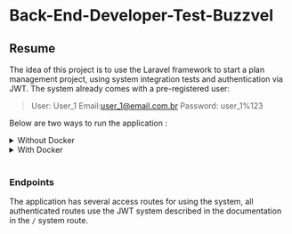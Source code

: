 # Back-End-Developer-Test-Buzzvel
## Resume
The idea of ​​this project is to use the Laravel framework to start a plan management project, using system integration tests and authentication via JWT.
The system already comes with a pre-registered user: 
> User: User_1
> Email:user_1@email.com.br
> Password: user_1%123

Below are two ways to run the application :

<details>
<summary>Without Docker</summary>

### Essential
Before activating the project, you must first configure the **.env** file. This file is extremely important for the project because it contains the main system settings. The [.env.example] file will serve as the basis for our system. The variables to be configured in this file are

### Requirements
 - [PHP 8.0](https://www.php.net/)
 - [Composer](https://getcomposer.org/)
 
<details>
<summary>Database settings in .env</summary>

### Settings
`DB_HOST`-> database host<br>
`DB_DATABASE`->The main database<br>
`DB_PORT`->Port used in the database system<br>
`DB_USERNAME`->database user<br>
`DB_PASSWORD`->database password<br>
</details>
<br>

After making the appropriate configurations in the **.env** file, run some terminal commands within the repository:

1. Install all project dependencies with composer
```bash
composer install
```
2. Generate application encryption key
```bash
php artisan key:generate
```
3. Generate JWT encryption and authentication key
```bash
php artisan jwt:secret
```
4. Create databases and initial segments
```bash
php artisan migrate --seed
```
5. Start a local server
```bash
php artisan serve
```

If you want to use it on an independent server, you must redirect to [/public/index.php](public/index.php) for the application to work correctly.

If you want, run the tests to analyze whether the routes in the application are in order:
```bash
php artisan test
```
</details>

<details>
<summary>With Docker</summary>

### Essential
 - [Docker](https://www.docker.com/) 
 - [Docker-Compose](https://docs.docker.com/compose/)

To start, run the commands:

1. Run to build the image and initialize the containers:
```bash
docker-compose -f "docker-compose.yml" up -d --build
```

2. Run this command for a quick application setup:

``` bash
docker exec -it aplication bash -c "cp .env.example .env; php artisan key:generate; php artisan jwt:secret; php artisan migrate --seed"
```
Or run these below to:

3. Create a copy of the **.env** file:
```bash
docker exec -it aplication cp .env.example .env
```
4. Generate the application encryption key:
```bash
docker exec -it aplication php artisan key:generate
```
5. Generate JWT encryption and authentication key:
```bash
docker exec -it aplication php artisan jwt:secret
```
6. Create databases and initial segments
```bash
docker exec -it aplication php artisan migrate --seed
```

Your system will now be configured to run natively on your docker at [localhost](http://localhost/).

If you want, run the tests to analyze whether the routes in the application are in order:
```bash
docker exec -it aplication php artisan test
```
</details>


<br>

### Endpoints
The application has several access routes for using the system, all authenticated routes use the JWT system described in the documentation in the ``/`` system route.

